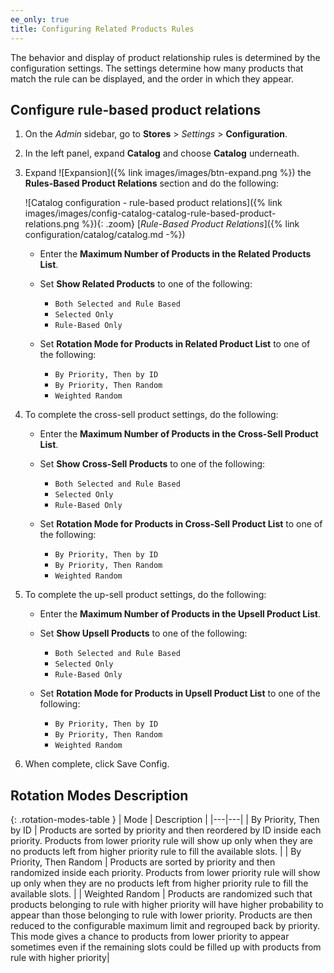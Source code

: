 ```yaml
---
ee_only: true
title: Configuring Related Products Rules
---
```


The behavior and display of product relationship rules is determined by the configuration settings. The settings determine how many products that match the rule can be displayed, and the order in which they appear.

## Configure rule-based product relations

1. On the _Admin_ sidebar, go to **Stores** > _Settings_ > **Configuration**.

1. In the left panel, expand **Catalog** and choose **Catalog** underneath.

1. Expand ![Expansion]({% link images/images/btn-expand.png %}) the **Rules-Based Product Relations** section and do the following:

    ![Catalog configuration - rule-based product relations]({% link images/images/config-catalog-catalog-rule-based-product-relations.png %}){: .zoom}
    [_Rule-Based Product Relations_]({% link configuration/catalog/catalog.md -%})

   - Enter the **Maximum Number of Products in the Related Products List**.

   - Set **Show Related Products** to one of the following:

      - `Both Selected and Rule Based`
      - `Selected Only`
      - `Rule-Based Only`

   - Set **Rotation Mode for Products in Related Product List** to one of the following:

      - `By Priority, Then by ID`
      - `By Priority, Then Random`
      - `Weighted Random`

1. To complete the cross-sell product settings, do the following:

   - Enter the **Maximum Number of Products in the Cross-Sell Product List**.

   - Set **Show Cross-Sell Products** to one of the following:

      - `Both Selected and Rule Based`
      - `Selected Only`
      - `Rule-Based Only`

   - Set **Rotation Mode for Products in Cross-Sell Product List** to one of the following:

      - `By Priority, Then by ID`
      - `By Priority, Then Random`
      - `Weighted Random`

1. To complete the up-sell product settings, do the following:

   - Enter the **Maximum Number of Products in the Upsell Product List**.

   - Set **Show Upsell Products** to one of the following:

      - `Both Selected and Rule Based`
      - `Selected Only`
      - `Rule-Based Only`

   - Set **Rotation Mode for Products in Upsell Product List** to one of the following:

      - `By Priority, Then by ID`
      - `By Priority, Then Random`
      - `Weighted Random`

1. When complete, click <span class="btn">Save Config</span>.

## Rotation Modes Description

{: .rotation-modes-table }
| Mode | Description |
|---|---|
| By Priority, Then by ID | Products are sorted by priority and then reordered by ID inside each priority. Products from lower priority rule will show up only when they are no products left from higher priority rule to fill the available slots. |
| By Priority, Then Random | Products are sorted by priority and then randomized inside each priority. Products from lower priority rule will show up only when they are no products left from higher priority rule to fill the available slots. |
| Weighted Random | Products are randomized such that products belonging to rule with higher priority will have higher probability to appear than those belonging to rule with lower priority. Products are then reduced to the configurable maximum limit and regrouped back by priority. This mode gives a chance to products from lower priority to appear sometimes even if the remaining slots could be filled up with products from rule with higher priority|

<style>
.rotation-modes-table td:first-of-type {
  width: 200px;
}
</style>
